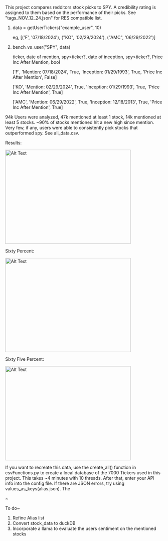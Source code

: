 This project compares redditors stock picks to SPY. A credibility rating is assigned to them based on the performance of their picks. See "tags_NOV_12_24.json" for RES compatible list.

1. data = getUserTickers("example_user", 10)

    eg, [('F', '07/18/2024'), ("KO", '02/29/2024'), ("AMC", '06/29/2022')]

2. bench_vs_user("SPY", data)

    ticker, date of mention, spy>ticker?, date of inception, spy>ticker?, Price Inc After Mention, bool
   
    ['F', 'Mention: 07/18/2024', True, 'Inception: 01/29/1993', True, 'Price Inc After Mention', False]
    
    ['KO', 'Mention: 02/29/2024', True, 'Inception: 01/29/1993', True, 'Price Inc After Mention', True] 
    
    ['AMC', 'Mention: 06/29/2022', True, 'Inception: 12/18/2013', True, 'Price Inc After Mention', True]


94k Users were analyzed, 47k mentioned at least 1 stock, 14k mentioned at least 5 stocks. ~90% of stocks mentioned hit a new high since mention. Very few, if any, users were able to consistently pick stocks that outperformed spy. See all_data.csv.

Results:

<img src="https://github.com/user-attachments/assets/0aaf7ee9-18b8-44e5-9f5b-993931b3b28b" alt="Alt Text" width="400" height="300">

Sixty Percent:

<img src="https://github.com/user-attachments/assets/248cf9b0-008e-4e2a-a2e4-33237cdb535e" alt="Alt Text" width="400" height="300">

Sixty Five Percent:

<img src="https://github.com/user-attachments/assets/ddc1f1a6-a298-480f-81ef-6cd45c4ebce3" alt="Alt Text" width="400" height="300">


If you want to recreate this data, use the create_all() function in csvFunctions.py to create a local database of the 7000 Tickers used in this project. This takes ~4 minutes with 10 threads. After that, enter your API info into the config file. If there are JSON errors, try using values_as_keys(alias.json). The 

~

To do~ 
1. Refine Alias list
2. Convert stock_data to duckDB
3. Incorporate a llama to evaluate the users sentiment on the mentioned stocks
